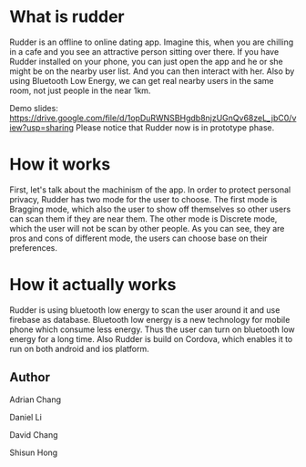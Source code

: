 
 

# What is rudder

Rudder is an offline to online dating app. Imagine this, when you are chilling in a cafe and you see an attractive person sitting over there. If you have Rudder installed on your phone, you can just open the app and he or she might be on the nearby user list. And you can then interact with her. Also by using Bluetooth Low Energy, we can get real nearby users in the same room, not just people in the near 1km.

Demo slides: https://drive.google.com/file/d/1opDuRWNSBHgdb8njzUGnQv68zeL_jbC0/view?usp=sharing
Please notice that Rudder now is in prototype phase.

# How it works

First, let's talk about the machinism of the app. In order to protect personal privacy, Rudder has two mode for the user to choose. The first mode is Bragging mode, which also the user to show off themselves so other users can scan them if they are near them. The other mode is Discrete mode, which the user will not be scan by other people. As you can see, they are pros and cons of different mode, the users can choose base on their preferences.

# How it actually works

Rudder is using bluetooth low energy to scan the user around it and use firebase as database. Bluetooth low energy is a new technology for mobile phone which consume less energy. Thus the user can turn on bluetooth low energy for a long time. Also Rudder is build on Cordova, which enables it to run on both android and ios platform.

## Author

Adrian Chang

Daniel Li

David Chang

Shisun Hong



